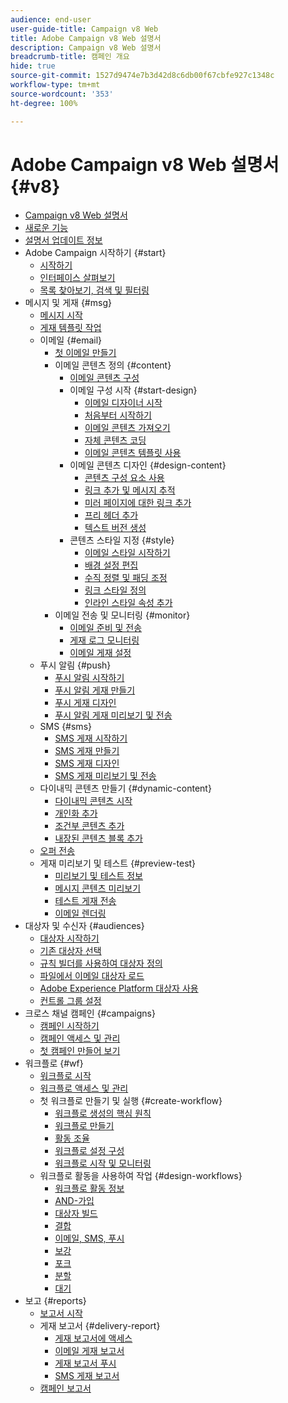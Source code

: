 ```yaml
---
audience: end-user
user-guide-title: Campaign v8 Web
title: Adobe Campaign v8 Web 설명서
description: Campaign v8 Web 설명서
breadcrumb-title: 캠페인 개요
hide: true
source-git-commit: 1527d9474e7b3d42d8c6db00f67cbfe927c1348c
workflow-type: tm+mt
source-wordcount: '353'
ht-degree: 100%

---
```



# Adobe Campaign v8 Web 설명서 {#v8}

+ [Campaign v8 Web 설명서](campaign-web-home.md)
+ [새로운 기능](rn/whats-new.md)
+ [설명서 업데이트 정보](rn/documentation-updates.md)
+ Adobe Campaign 시작하기 {#start}
   + [시작하기](get-started/get-started.md)
   + [인터페이스 살펴보기](get-started/user-interface.md)
   + [목록 찾아보기, 검색 및 필터링](get-started/list-filters.md)
+ 메시지 및 게재 {#msg}
   + [메시지 시작](msg/gs-messages.md)
   + [게재 템플릿 작업](msg/delivery-template.md)
   + 이메일 {#email}
      + [첫 이메일 만들기](email/create-email.md)
      + 이메일 콘텐츠 정의 {#content}
         + [이메일 콘텐츠 구성](content/edit-content.md)
         + 이메일 구성 시작 {#start-design}
            + [이메일 디자이너 시작](content/get-started-email-designer.md)
            + [처음부터 시작하기](content/create-email-content.md)
            + [이메일 콘텐츠 가져오기](content/existing-content.md)
            + [자체 콘텐츠 코딩](content/code-content.md)
            + [이메일 콘텐츠 템플릿 사용](content/email-sample-templates.md)
         + 이메일 콘텐츠 디자인 {#design-content}
            + [콘텐츠 구성 요소 사용](content/content-components.md)
            + [링크 추가 및 메시지 추적](content/message-tracking.md)
            + [미러 페이지에 대한 링크 추가](content/mirror-page.md)
            + [프리 헤더 추가](content/preheader.md)
            + [텍스트 버전 생성](content/text-version-email.md)
         + 콘텐츠 스타일 지정 {#style}
            + [이메일 스타일 시작하기](content/get-started-email-style.md)
            + [배경 설정 편집](content/backgrounds.md)
            + [수직 정렬 및 패딩 조정](content/alignment-and-padding.md)
            + [링크 스타일 정의](content/styling-links.md)
            + [인라인 스타일 속성 추가](content/inline-styling.md)
      + 이메일 전송 및 모니터링 {#monitor}
         + [이메일 준비 및 전송](monitor/prepare-send.md)
         + [게재 로그 모니터링](monitor/delivery-logs.md)
         + [이메일 게재 설정](advanced-settings/delivery-settings.md)
   + 푸시 알림 {#push}
      + [푸시 알림 시작하기](push/gs-push.md)
      + [푸시 알림 게재 만들기](push/create-push.md)
      + [푸시 게재 디자인](push/content-push.md)
      + [푸시 알림 게재 미리보기 및 전송](push/send-push.md)
   + SMS {#sms}
      + [SMS 게재 시작하기](sms/gs-sms.md)
      + [SMS 게재 만들기](sms/create-sms.md)
      + [SMS 게재 디자인](sms/content-sms.md)
      + [SMS 게재 미리보기 및 전송](sms/send-sms.md)
   + 다이내믹 콘텐츠 만들기 {#dynamic-content}
      + [다이내믹 콘텐츠 시작](personalization/gs-personalization.md)
      + [개인화 추가](personalization/personalize.md)
      + [조건부 콘텐츠 추가](personalization/conditions.md)
      + [내장된 콘텐츠 블록 추가](personalization/content-blocks.md)
   + [오퍼 전송](content/offers.md)
   + 게재 미리보기 및 테스트 {#preview-test}
      + [미리보기 및 테스트 정보](preview-test/preview-test.md)
      + [메시지 콘텐츠 미리보기](preview-test/preview-content.md)
      + [테스트 게재 전송](preview-test/test-deliveries.md)
      + [이메일 렌더링](preview-test/email-rendering.md)
+ 대상자 및 수신자 {#audiences}
   + [대상자 시작하기](audience/about-audiences.md)
   + [기존 대상자 선택](audience/add-audience.md)
   + [규칙 빌더를 사용하여 대상자 정의](audience/segment-builder.md)
   + [파일에서 이메일 대상자 로드](audience/file-audience.md)
   + [Adobe Experience Platform 대상자 사용](audience/aep-audience.md)
   + [컨트롤 그룹 설정](audience/control-group.md)
+ 크로스 채널 캠페인 {#campaigns}
   + [캠페인 시작하기](campaigns/gs-campaigns.md)
   + [캠페인 액세스 및 관리](campaigns/manage-campaigns.md)
   + [첫 캠페인 만들어 보기](campaigns/create-campaigns.md)
+ 워크플로 {#wf}
   + [워크플로 시작](workflows/gs-workflows.md)
   + [워크플로 액세스 및 관리](workflows/access-monitor.md)
   + 첫 워크플로 만들기 및 실행 {#create-workflow}
      + [워크플로 생성의 핵심 원칙](workflows/gs-workflow-creation.md)
      + [워크플로 만들기](workflows/create-workflow.md)
      + [활동 조율](workflows/orchestrate-activities.md)
      + [워크플로 설정 구성](workflows/workflow-settings.md)
      + [워크플로 시작 및 모니터링](workflows/start-monitor-workflows.md)
   + 워크플로 활동을 사용하여 작업 {#design-workflows}
      + [워크플로 활동 정보](workflows/activities/about-activities.md)
      + [AND-가입](workflows/activities/and-join.md)
      + [대상자 빌드](workflows/activities/build-audience.md)
      + [결합](workflows/activities/combine.md)
      + [이메일, SMS, 푸시](workflows/activities/channels.md)
      + [보강](workflows/activities/enrichment.md)
      + [포크](workflows/activities/fork.md)
      + [분할](workflows/activities/split.md)
      + [대기](workflows/activities/wait.md)
+ 보고 {#reports}
   + [보고서 시작](reporting/gs-reports.md)
   + 게재 보고서 {#delivery-report}
      + [게재 보고서에 액세스](reporting/delivery-reports.md)
      + [이메일 게재 보고서](reporting/email-report.md)
      + [게재 보고서 푸시](reporting/push-report.md)
      + [SMS 게재 보고서](reporting/sms-report.md)
   + [캠페인 보고서](reporting/campaign-reports.md)
